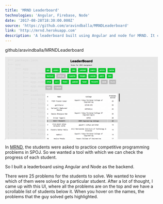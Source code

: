 ```yaml
---
title: 'MRND Leaderboard'
technologies: 'Angular, Firebase, Node'
date: '2017-08-28T18:30:00.000Z'
source: 'https://github.com/aravindballa/MRNDLeaderboard'
link: 'http://mrnd.herokuapp.com'
description: 'A leaderboard built using Angular and node for MRND. It contains the stats of the students and their progress on SPOJ problems.'
---
```


github/aravindballa/MRNDLeaderboard

![leaderboard](./mrnd-leaderboard.png)

In [MRND](http://missionrnd.com), the students were asked to practice competitive programming problems in SPOJ. So we wanted a tool with which we can check the progress of each student.

So I built a leaderboard using Angular and Node as the backend.

There were 25 problems for the students to solve. We wanted to know which of them were solved by a particular student. After a lot of thought, I came up with this UI, where all the problems are on the top and we have a scrollable list of students below it. When you hover on the names, the problems that the guy solved gets highlighted.
